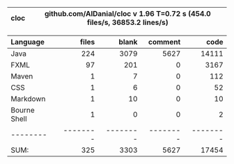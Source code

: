 | cloc | github.com/AlDanial/cloc v 1.96  T=0.72 s (454.0 files/s, 36853.2 lines/s) |
|------|----------------------------------------------------------------------------|

| Language     |    files |    blank |  comment |     code |
|:-------------|---------:|---------:|---------:|---------:|
| Java         |      224 |     3079 |     5627 |    14111 |
| FXML         |       97 |      201 |        0 |     3167 |
| Maven        |        1 |        7 |        0 |      112 |
| CSS          |        1 |        6 |        0 |       52 |
| Markdown     |        1 |       10 |        0 |       10 |
| Bourne Shell |        1 |        0 |        0 |        2 |
| --------     | -------- | -------- | -------- | -------- |
| SUM:         |      325 |     3303 |     5627 |    17454 |
